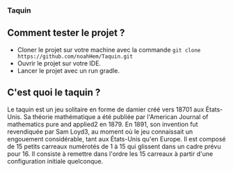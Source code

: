 ### Taquin

## Comment tester le projet ?

- Cloner le projet sur votre machine avec la commande `git clone https://github.com/noahHem/Taquin.git`
- Ouvrir le projet sur votre IDE.
- Lancer le projet avec un run gradle.

## C'est quoi le taquin ?

Le taquin est un jeu solitaire en forme de damier créé vers 18701 aux États-Unis. 
Sa théorie mathématique a été publiée par l'American Journal of mathematics pure and applied2 en 1879. 
En 1891, son invention fut revendiquée par Sam Loyd3, au moment où le jeu connaissait un engouement considérable, tant aux États-Unis qu'en Europe. 
Il est composé de 15 petits carreaux numérotés de 1 à 15 qui glissent dans un cadre prévu pour 16. 
Il consiste à remettre dans l'ordre les 15 carreaux à partir d'une configuration initiale quelconque.